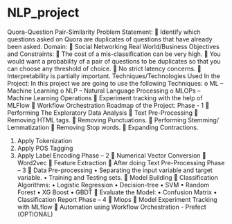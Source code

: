 # NLP_project
Quora-Question Pair-Similarity 
Problem Statement:
 Identify which questions asked on Quora are duplicates of questions that have already 
been asked.
Domain: 
 Social Networking
Real World/Business Objectives and Constraints:
 The cost of a mis-classification can be very high.
 You would want a probability of a pair of questions to be duplicates so that you can 
choose any threshold of choice.
 No strict latency concerns.
 Interpretability is partially important.
Techniques/Technologies Used In the Project:
In this project we are going to use the following Techniques:
o ML – Machine Learning
o NLP – Natural Language Processing
o MLOPs – Machine Learning Operations
 Experiment tracking with the help of MLFlow
 Workflow Orchestration 
Roadmap of the Project:
Phase - 1
 Performing The Exploratory Data Analysis
 Text Pre-Processing
 Removing HTML tags.
 Removing Punctuations.
 Performing Stemming/ Lemmatization
 Removing Stop words.
 Expanding Contractions.
1. Apply Tokenization
2. Apply POS Tagging
3. Apply Label Encoding
Phase – 2
 Numerical Vector Conversion
 Word2vec
 Feature Extraction
 After doing Text Pre-Processing
Phase – 3 
 Data Pre-processing
• Separating the input variable and target variable.
• Training and Testing sets.
 Model Building
 Classification Algorithms:
• Logistic Regression
• Decision-tree
• SVM
• Random Forest
• XG Boost
• GBDT
 Evaluate the Model:
• Confusion Matrix
• Classification Report
Phase – 4
 Mlops
 Model Experiment Tracking with MLflow
 Automation using Workflow Orchestration - Prefect (OPTIONAL)
